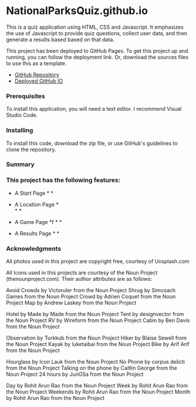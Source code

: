 # NationalParksQuiz.github.io

This is a quiz application using HTML, CSS and Javascript. It emphasizes the use of Javascript to provide quiz questions, collect user data, and then generate a results based based on that data.

This project has been deployed to GitHub Pages. To get this project up and running, you can follow the deployment link. Or, download the sources files to use this as a template.

* [GitHub Repository](https://github.com/jamierachael/Code-Quiz)
* [Deployed GitHub IO](https://jamierachael.github.io/Code-Quiz/)

### Prerequisites

To install this application, you will need a text editor. I recommend Visual Studio Code. 

### Installing

To install this code, download the zip file, or use GitHub's guidelines to clone the repository. 

### Summary

### This project has the following features:

* A Start Page
  *
  *

* A Location Page
  *   
  *
  *

* A Game Page
  *f
  *
  *
 
* A Results Page
  *
  *
      
  

### Acknowledgments

All photos used in this project are copyright free, courtesy of Unsplash.com

All Icons used in this projects are courtesy of the Noun Project (thenounproject.com). Their author attributes are as follows:

Avoid Crowds by Victoruler from the Noun Project
Shrug by Simcoach Games from the Noun Project
Crowd by Adrien Coquet from the Noun Project
Map by Andrew Laskey from the Noun Project

Hotel by Made by Made from the Noun Project
Tent by designvector from the Noun Project
RV by Wireform from the Noun Project
Cabin by Ben Davis from the Noun Project

Observation by Turkkub from the Noun Project
Hiker by Blaise Sewell from the Noun Project
Kayak by luketaibai from the Noun Project
Bike by Arif Arif from the Noun Project

Hourglass by Icon Lauk from the Noun Project
No Phone by corpus delicti from the Noun Project
Talking on the phone by Caitlin George from the Noun Project
24 hours by JunGSa from the Noun Project

Day by Rohit Arun Rao from the Noun Project
Week by Rohit Arun Rao from the Noun Project
Weekends by Rohit Arun Rao from the Noun Project
Month by Rohit Arun Rao from the Noun Project
